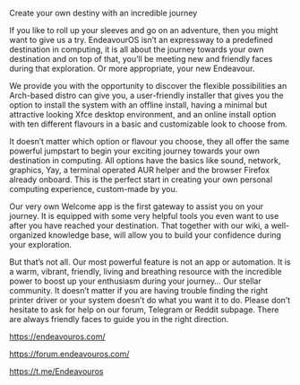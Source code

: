 Create your own destiny with an incredible journey

If you like to roll up your sleeves and go on an adventure, then you might want to give us a try. EndeavourOS isn’t an expressway to a predefined destination in computing, it is all about the journey towards your own destination and on top of that, you’ll be meeting new and friendly faces during that exploration. Or more appropriate, your new Endeavour.

We provide you with the opportunity to discover the flexible possibilities an Arch-based distro can give you, a user-friendly installer that gives you the option to install the system with an offline install, having a minimal but attractive looking Xfce desktop environment, and an online install option with ten different flavours in a basic and customizable look to choose from.

It doesn’t matter which option or flavour you choose, they all offer the same powerful jumpstart to begin your exciting journey towards your own destination in computing. All options have the basics like sound, network, graphics, Yay, a terminal operated AUR helper and the browser Firefox already onboard. This is the perfect start in creating your own personal computing experience, custom-made by you.

Our very own Welcome app is the first gateway to assist you on your journey. It is equipped with some very helpful tools you even want to use after you have reached your destination. That together with our wiki, a well-organized knowledge base, will allow you to build your confidence during your exploration.

But that’s not all. Our most powerful feature is not an app or automation. It is a warm, vibrant, friendly, living and breathing resource with the incredible power to boost up your enthusiasm during your journey… Our stellar community. It doesn’t matter if you are having trouble finding the right printer driver or your system doesn’t do what you want it to do. Please don’t hesitate to ask for help on our forum, Telegram or Reddit subpage. There are always friendly faces to guide you in the right direction.

https://endeavouros.com/

https://forum.endeavouros.com/

https://t.me/Endeavouros

